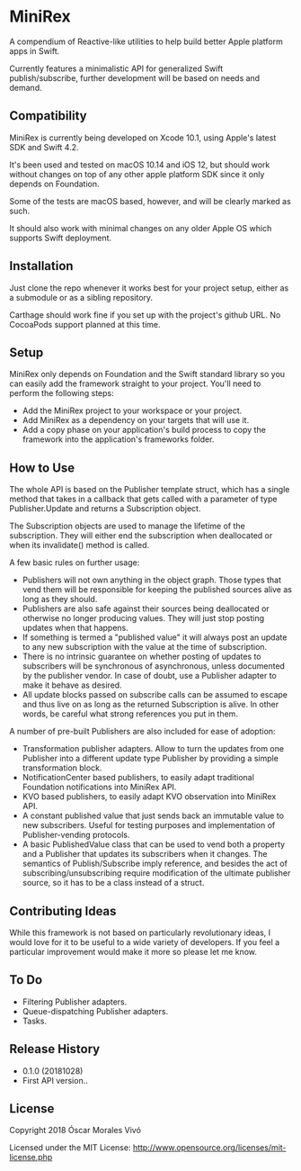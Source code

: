 # MiniRex
A compendium of Reactive-like utilities to help build better Apple platform apps in Swift.

Currently features a minimalistic API for generalized Swift publish/subscribe, further development will be based on needs and demand.

## Compatibility
MiniRex is currently being developed on Xcode 10.1, using Apple's latest SDK and Swift 4.2.

It's been used and tested on macOS 10.14 and iOS 12, but should work without changes on top of any other apple platform SDK since
it only depends on Foundation.

Some of the tests are macOS based, however, and will be clearly marked as such.

It should also work with minimal changes on any older Apple OS which supports Swift deployment.

## Installation
Just clone the repo whenever it works best for your project setup, either as a submodule or as a sibling repository.

Carthage should work fine if you set up with the project's github URL. No CocoaPods support planned at this time.

## Setup
MiniRex only depends on Foundation and the Swift standard library so you can easily add the framework straight to your project. You'll
need to perform the following steps:

- Add the MiniRex project to your workspace or your project.
- Add MiniRex as a dependency on your targets that will use it.
- Add a copy phase on your application's build process to copy the framework into the application's frameworks folder.

## How to Use
The whole API is based on the Publisher template struct, which has a single method that takes in a callback that gets called with a
parameter of type Publisher.Update and returns a Subscription object.

The Subscription objects are used to manage the lifetime of the subscription. They will either end the subscription when deallocated or
when its invalidate() method is called.

A few basic rules on further usage:

- Publishers will not own anything in the object graph. Those types that vend them will be responsible for keeping the published sources
alive as long as they should.
- Publishers are also safe against their sources being deallocated or otherwise no longer producing values. They will just stop posting
updates when that happens.
- If something is termed a "published value" it will always post an update to any new subscription with the value at the time of
subscription.
- There is no intrinsic guarantee on whether posting of updates to subscribers will be synchronous of asynchronous, unless documented
by the publisher vendor. In case of doubt, use a Publisher adapter to make it behave as desired.
- All update blocks passed on subscribe calls can be assumed to escape and thus live on as long as the returned Subscription is alive. In
other words, be careful what strong references you put in them.

A number of pre-built Publishers are also included for ease of adoption:

- Transformation publisher adapters. Allow to turn the updates from one Publisher into a different update type Publisher by providing a
simple transformation block.
- NotificationCenter based publishers, to easily adapt traditional Foundation notifications into MiniRex API.
- KVO based publishers, to easily adapt KVO observation into MiniRex API.
- A constant published value that just sends back an immutable value to new subscribers. Useful for testing purposes and implementation
of Publisher-vending protocols.
- A basic PublishedValue class that can be used to vend both a property and a Publisher that updates its subscribers when it changes. The
semantics of Publish/Subscribe imply reference, and besides the act of subscribing/unsubscribing require modification of the ultimate
publisher source, so it has to be a class instead of a struct.

## Contributing Ideas
While this framework is not based on particularly revolutionary ideas, I would love for it to be useful to a wide variety of developers. If you
feel a particular improvement would make it more so please let me know.

## To Do

- Filtering Publisher adapters.
- Queue-dispatching Publisher adapters.
- Tasks.

## Release History
* 0.1.0 (20181028)
 * First API version..

## License
Copyright 2018 Óscar Morales Vivó

Licensed under the MIT License: http://www.opensource.org/licenses/mit-license.php

